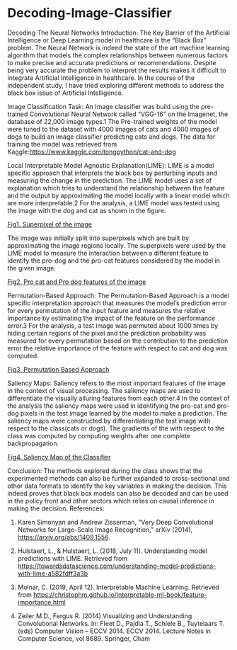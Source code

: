 # Decoding-Image-Classifier
Decoding The Neural Networks
Introduction:
	The Key Barrier of the Artificial Intelligence or Deep Learning model in healthcare is the “Black Box” problem. The Neural Network is indeed the state of the art machine learning algorithm that models the complex relationships between numerous factors to make precise and accurate predictions or recommendations. Despite being very accurate the problem to interpret the results makes it difficult to integrate Artificial Intelligence in healthcare. In the course of the independent study, I have tried exploring different methods to address the black box issue of Artificial Intelligence.

Image Classification Task:
	An Image classifier was build using the pre-trained Convolutional Neural Network called “VGG-16” on the Imagenet, the database of 22,000 image types.1 The Pre-trained weights of the model were tuned to the dataset with 4000 images of cats and 4000 images of dogs to build an image classifier predicting cats and dogs. The data for training the model was retrieved from Kaggle:https://www.kaggle.com/tongpython/cat-and-dog 

Local Interpretable Model Agnostic Explanation(LIME):
	LIME is a model specific approach that interprets the black box by perturbing inputs and measuring the change in the prediction. The LIME model uses a set of explanation which tries to understand the relationship between the feature and the output by approximating the model locally with a linear model which are more interpretable.2 For the analysis, a LIME model was tested using the image with the dog and cat as shown in the figure.

[Fig1. Superpixel of the image](superpixel.png)

The image was initially split into superpixels which are built by approximating the image regions locally. The superpixels were used by the LIME model to measure the interaction between a different feature to identify the pro-dog and the pro-cat features considered by the model in the given image.

[Fig2. Pro cat and Pro dog features of the image](Lime.png)


Permutation-Based Approach:
	The Permutation-Based Approach is a model specific interpretation approach that measures the model’s prediction error for every permutation of the input feature and measures the relative importance by estimating the impact of the feature on the performance error.3 For the analysis, a test image was permuted about 1000 times by hiding certain regions of the pixel and the prediction probability was measured for every permutation based on the contribution to the prediction error the relative importance of the feature with respect to cat and dog was computed.
	
[Fig3. Permutation Based Approach](permutation.png)



Saliency Maps:
	Saliency refers to the most important features of the image in the context of visual processing. The saliency maps are used to differentiate the visually alluring features from each other.4 In the context of the analysis the saliency maps were used in identifying the pro-cat and pro-dog pixels in the test image learned by the model to make a prediction. The saliency maps were constructed by differentiating the test image with respect to the class(cats or dogs). The gradients of the with respect to the class was computed by computing weights after one complete backpropagation.

[Fig4. Saliency Map of the Classifier](Saliency.png)

Conclusion:
	The methods explored during the class shows that the experimented methods can also be further expanded to cross-sectional and other data formats to identify the key variables in making the decision. This indeed proves that black box models can also be decoded and can be used in the policy front and other sectors which relies on causal inference in making the decision. 
References:
1)	Karen Simonyan and Andrew Zisserman, “Very Deep Convolutional Networks for Large-Scale Image Recognition,” arXiv (2014), https://arxiv.org/abs/1409.1556.
2)	Hulstaert, L., & Hulstaert, L. (2018, July 11). Understanding model predictions with LIME. Retrieved from https://towardsdatascience.com/understanding-model-predictions-with-lime-a582fdff3a3b
3)	Molnar, C. (2019, April 12). Interpretable Machine Learning. Retrieved from https://christophm.github.io/interpretable-ml-book/feature-importance.html

4) 	Zeiler M.D., Fergus R. (2014) Visualizing and Understanding Convolutional Networks. In: Fleet D., Pajdla T., Schiele B., Tuytelaars T. (eds) Computer Vision – ECCV 2014. ECCV 2014. Lecture Notes in Computer Science, vol 8689. Springer, Cham
